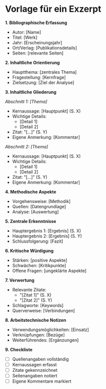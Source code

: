 # Vorlage für ein Exzerpt

**1. Bibliographische Erfassung**
- Autor: [Name]
- Titel: [Werk]
- Jahr: [Erscheinungsjahr]
- Ort/Verlag: [Publikationsdetails]
- Seiten: [relevante Seiten]

**2. Inhaltliche Orientierung**
- Hauptthema: [zentrales Thema]
- Fragestellung: [Kernfrage]
- Zielsetzung: [Ziel der Analyse]

**3. Inhaltliche Gliederung**

*Abschnitt 1: [Thema]*
- Kernaussage: [Hauptpunkt] (S. X)
- Wichtige Details:
  * [Detail 1]
  * [Detail 2]
- Zitat: "[...]" (S. Y)
- Eigene Anmerkung: [Kommentar]

*Abschnitt 2: [Thema]*
- Kernaussage: [Hauptpunkt] (S. X)
- Wichtige Details:
  * [Detail 1]
  * [Detail 2]
- Zitat: "[...]" (S. Y)
- Eigene Anmerkung: [Kommentar]

**4. Methodische Aspekte**
- Vorgehensweise: [Methodik]
- Quellen: [Datengrundlage]
- Analyse: [Auswertung]

**5. Zentrale Erkenntnisse**
- Hauptergebnis 1: [Ergebnis] (S. X)
- Hauptergebnis 2: [Ergebnis] (S. Y)
- Schlussfolgerung: [Fazit]

**6. Kritische Würdigung**
- Stärken: [positive Aspekte]
- Schwächen: [Kritikpunkte]
- Offene Fragen: [ungeklärte Aspekte]

**7. Verwertung**
- Relevante Zitate:
  * "[Zitat 1]" (S. X)
  * "[Zitat 2]" (S. Y)
- Schlagworte: [Keywords]
- Querverweise: [Verbindungen]

**8. Arbeitstechnische Notizen**
- Verwendungsmöglichkeiten: [Einsatz]
- Verknüpfungen: [Bezüge]
- Weiterführendes: [Ergänzungen]

**9. Checkliste**
- [ ] Quellenangaben vollständig
- [ ] Kernaussagen erfasst
- [ ] Zitate gekennzeichnet
- [ ] Seitenangaben notiert
- [ ] Eigene Kommentare markiert

